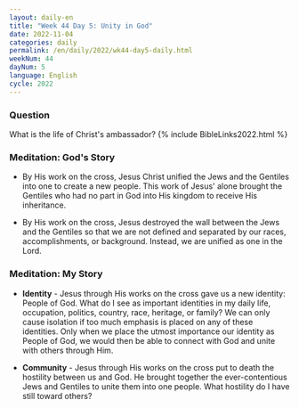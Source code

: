 ```yaml
---
layout: daily-en
title: "Week 44 Day 5: Unity in God"
date: 2022-11-04
categories: daily
permalink: /en/daily/2022/wk44-day5-daily.html
weekNum: 44
dayNum: 5
language: English
cycle: 2022
---
```

### Question     
What is the life of Christ's ambassador?
{% include BibleLinks2022.html %} 

### Meditation: God's Story   
+ By His work on the cross, Jesus Christ unified the Jews and the Gentiles into one to create a new people. This work of Jesus' alone brought the Gentiles who had no part in God into His kingdom to receive His inheritance. 

+ By His work on the cross, Jesus destroyed the wall between the Jews and the Gentiles so that we are not defined and separated by our races, accomplishments, or background. Instead, we are unified as one in the Lord. 

### Meditation: My Story   
+ **Identity** - Jesus through His works on the cross gave us a new identity: People of God. What do I see as important identities in my daily life, occupation, politics, country, race, heritage, or family? We can only cause isolation if too much emphasis is placed on any of these identities. Only when we place the utmost importance our identity as People of God, we would then be able to connect with God and unite with others through Him. 

+ **Community** - Jesus through His works on the cross put to death the hostility between us and God. He brought together the ever-contentious Jews and Gentiles to unite them into one people. What hostility do I have still toward others? 
